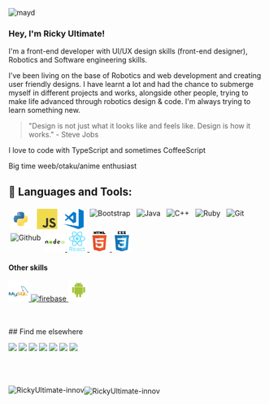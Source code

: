 ![mayd](https://user-images.githubusercontent.com/84411143/118877160-fe653800-b8e5-11eb-8ccd-2ad24b582638.gif)

### Hey, I'm Ricky Ultimate!

I'm a front-end developer with UI/UX design skills (front-end designer), Robotics and Software engineering skills.

I've been living on the base of Robotics and web development and creating user friendly designs. I have learnt a lot and had the chance to submerge myself in different projects and works, alongside other people, trying to make life advanced through robotics design & code. I'm always trying to learn something new.

> "Design is not just what it looks like and feels like. Design is how it works." - Steve Jobs

  I love to code with TypeScript and sometimes CoffeeScript
  
  Big time weeb/otaku/anime enthusiast
  
  ## 🧰 Languages and Tools:
<p align="left">
<img src="https://raw.githubusercontent.com/github/explore/80688e429a7d4ef2fca1e82350fe8e3517d3494d/topics/python/python.png" alt="Python" height="40" style="vertical-align:top; margin:4px">
<img src="https://raw.githubusercontent.com/github/explore/80688e429a7d4ef2fca1e82350fe8e3517d3494d/topics/javascript/javascript.png" alt="Javascript" height="40" style="vertical-align:top; margin:4px">
<img src="https://raw.githubusercontent.com/github/explore/80688e429a7d4ef2fca1e82350fe8e3517d3494d/topics/visual-studio-code/visual-studio-code.png" alt="VS Code" height="40" style="vertical-align:top; margin:4px">
  <img src="https://raw.githubusercontent.com/jmnote/z-icons/master/svg/bootstrap.svg" alt="Bootstrap" height="40" style="vertical-align:top; margin:4px">
  <img src="https://raw.githubusercontent.com/jmnote/z-icons/master/svg/java.svg" alt="Java" height="40" style="vertical-align:top; margin:4px">
  <img src="https://raw.githubusercontent.com/jmnote/z-icons/master/svg/cpp.svg" alt="C++" height="40" style="vertical-align:top; margin:4px">
  <img src="https://raw.githubusercontent.com/jmnote/z-icons/master/svg/ruby.svg" alt="Ruby" height="40" style="vertical-align:top; margin:4px">
  <img src="https://raw.githubusercontent.com/jmnote/z-icons/master/svg/git.svg" alt="Git" height="40" style="vertical-align:top; margin:4px">
  <img src="https://raw.githubusercontent.com/jmnote/z-icons/master/svg/github.svg" alt="Github" height="40" style="vertical-align:top; margin:4px">
  <a href="https://nodejs.org" target="_blank"> <img src="https://raw.githubusercontent.com/devicons/devicon/master/icons/nodejs/nodejs-original-wordmark.svg" alt="nodejs" width="40" height="40"/> </a>  
  <a href="https://reactjs.org/" target="_blank"> <img src="https://raw.githubusercontent.com/devicons/devicon/master/icons/react/react-original-wordmark.svg" alt="react" width="40" height="40"/> </a>
  <a href="https://www.w3.org/html/" target="_blank"> <img src="https://raw.githubusercontent.com/devicons/devicon/master/icons/html5/html5-original-wordmark.svg" alt="html5" width="40" height="40"/> </a>
	<a href="https://www.w3schools.com/css/" target="_blank"> <img src="https://raw.githubusercontent.com/devicons/devicon/master/icons/css3/css3-original-wordmark.svg" alt="css3" width="40" height="40"/> </a>
  
  
  
<h4>Other skills</h4>
   <a href="https://www.mysql.com/" target="_blank"> <img src="https://raw.githubusercontent.com/devicons/devicon/master/icons/mysql/mysql-original-wordmark.svg" alt="mysql" width="40" height="40"/> </a>
    <a href="https://firebase.google.com/" target="_blank"> <img src="https://www.vectorlogo.zone/logos/firebase/firebase-icon.svg" alt="firebase" width="40" height="40"/> </a> 
<a href="https://developer.android.com" target="_blank"> <img src="https://raw.githubusercontent.com/devicons/devicon/master/icons/android/android-original-wordmark.svg" alt="android" width="40" height="40"/> </a> 
</p>
<br /><br />
##  Find me elsewhere

<a href="https://instagram.com/rickyultimate.io"><img src="https://img.shields.io/badge/Instagram-E4405F?style=for-the-badge&logo=instagram&logoColor=white"></a> 
<a href="https://twitter.com/rickyogigi"><img src="https://img.shields.io/badge/Twitter-1DA1F2?style=for-the-badge&logo=twitter&logoColor=white"></a>
<a href="https://www.pinterest.com/RickyUltimate_innov"><img src="https://img.shields.io/badge/Pinterest-%23E60023.svg?&style=for-the-badge&logo=Pinterest&logoColor=white" ></a>
<a href="https://www.quora.com/RickyUltimate-Innov"><img src="https://img.shields.io/badge/Quora-%23B92B27.svg?&style=for-the-badge&logo=Quora&logoColor=white"></a>
<a href="https://codepen.io/RickyUltimate-innov"><img src="https://img.shields.io/badge/Codepen-000000?style=for-the-badge&logo=codepen&logoColor=white"></a>
<a href="https://stackoverflow.com/users/16071159/rickyultimate-innov"><img src="https://img.shields.io/badge/Stack_Overflow-FE7A16?style=for-the-badge&logo=stack-overflow&logoColor=white"></a>
<a href="https://discord.gg/xVkhmZzDJw"><img src="https://img.shields.io/badge/Discord-7289DA?style=for-the-badge&logo=discord&logoColor=white"></a>

<br /><br /><br />
<img align="center" src="https://github-readme-streak-stats.herokuapp.com/?user=RickyUltimate-innov&theme=dark" alt="RickyUltimate-innov" />
  <img align="left" src="https://github-readme-stats.vercel.app/api/top-langs?username=RickyUltimate-innov&show_icons=true&theme=dark&locale=en&layout=compact" alt="RickyUltimate-innov" />


